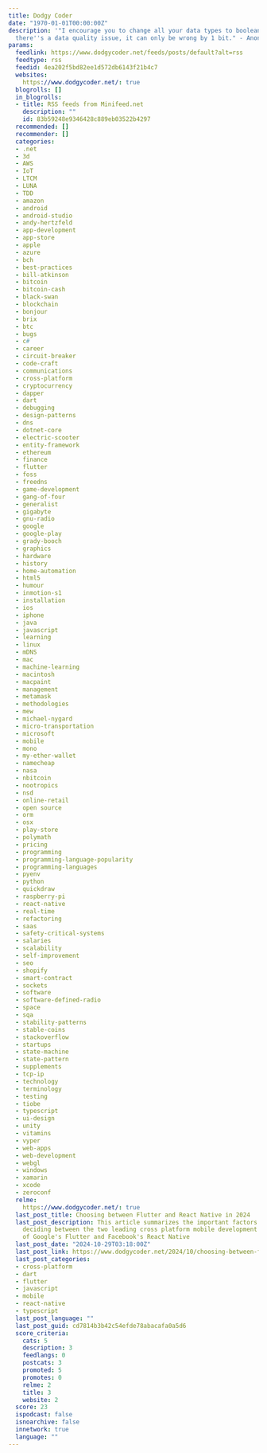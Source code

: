 ```yaml
---
title: Dodgy Coder
date: "1970-01-01T00:00:00Z"
description: '"I encourage you to change all your data types to boolean. Whenever
  there''s a data quality issue, it can only be wrong by 1 bit." - Anonymous'
params:
  feedlink: https://www.dodgycoder.net/feeds/posts/default?alt=rss
  feedtype: rss
  feedid: 4ea202f5bd82ee1d572db6143f21b4c7
  websites:
    https://www.dodgycoder.net/: true
  blogrolls: []
  in_blogrolls:
  - title: RSS feeds from Minifeed.net
    description: ""
    id: 83b59248e9346428c889eb03522b4297
  recommended: []
  recommender: []
  categories:
  - .net
  - 3d
  - AWS
  - IoT
  - LTCM
  - LUNA
  - TDD
  - amazon
  - android
  - android-studio
  - andy-hertzfeld
  - app-development
  - app-store
  - apple
  - azure
  - bch
  - best-practices
  - bill-atkinson
  - bitcoin
  - bitcoin-cash
  - black-swan
  - blockchain
  - bonjour
  - brix
  - btc
  - bugs
  - c#
  - career
  - circuit-breaker
  - code-craft
  - communications
  - cross-platform
  - cryptocurrency
  - dapper
  - dart
  - debugging
  - design-patterns
  - dns
  - dotnet-core
  - electric-scooter
  - entity-framework
  - ethereum
  - finance
  - flutter
  - foss
  - freedns
  - game-development
  - gang-of-four
  - generalist
  - gigabyte
  - gnu-radio
  - google
  - google-play
  - grady-booch
  - graphics
  - hardware
  - history
  - home-automation
  - html5
  - humour
  - inmotion-s1
  - installation
  - ios
  - iphone
  - java
  - javascript
  - learning
  - linux
  - mDNS
  - mac
  - machine-learning
  - macintosh
  - macpaint
  - management
  - metamask
  - methodologies
  - mew
  - michael-nygard
  - micro-transportation
  - microsoft
  - mobile
  - mono
  - my-ether-wallet
  - namecheap
  - nasa
  - nbitcoin
  - nootropics
  - nsd
  - online-retail
  - open source
  - orm
  - osx
  - play-store
  - polymath
  - pricing
  - programming
  - programming-language-popularity
  - programming-languages
  - pyenv
  - python
  - quickdraw
  - raspberry-pi
  - react-native
  - real-time
  - refactoring
  - saas
  - safety-critical-systems
  - salaries
  - scalability
  - self-improvement
  - seo
  - shopify
  - smart-contract
  - sockets
  - software
  - software-defined-radio
  - space
  - sqa
  - stability-patterns
  - stable-coins
  - stackoverflow
  - startups
  - state-machine
  - state-pattern
  - supplements
  - tcp-ip
  - technology
  - terminology
  - testing
  - tiobe
  - typescript
  - ui-design
  - unity
  - vitamins
  - vyper
  - web-apps
  - web-development
  - webgl
  - windows
  - xamarin
  - xcode
  - zeroconf
  relme:
    https://www.dodgycoder.net/: true
  last_post_title: Choosing between Flutter and React Native in 2024
  last_post_description: This article summarizes the important factors involved when
    deciding between the two leading cross platform mobile development frameworks
    of Google's Flutter and Facebook's React Native
  last_post_date: "2024-10-29T03:18:00Z"
  last_post_link: https://www.dodgycoder.net/2024/10/choosing-between-flutter-and-react.html
  last_post_categories:
  - cross-platform
  - dart
  - flutter
  - javascript
  - mobile
  - react-native
  - typescript
  last_post_language: ""
  last_post_guid: cd7814b3b42c54efde78abacafa0a5d6
  score_criteria:
    cats: 5
    description: 3
    feedlangs: 0
    postcats: 3
    promoted: 5
    promotes: 0
    relme: 2
    title: 3
    website: 2
  score: 23
  ispodcast: false
  isnoarchive: false
  innetwork: true
  language: ""
---
```

